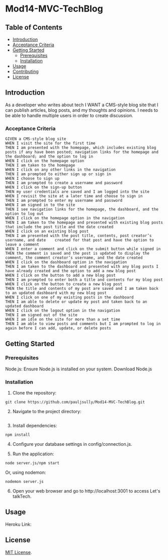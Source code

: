 # Mod14-MVC-TechBlog

## Table of Contents
- [Introduction](#introduction)
- [Acceptance Criteria](#acceptance-criteria)
- [Getting Started](#getting-started)
  - [Prerequisites](#prerequisites)
  - [Installation](#installation)
- [Usage](#usage)
- [Contributing](#contributing)
- [License](#license)

## Introduction

As a developer who writes about tech I WANT a CMS-style blog site that I can publish articles, blog posts, and my thoughts and opinions. I needs to be able to handle multiple users in order to create discussion.

### Acceptance Criteria

    GIVEN a CMS-style blog site
    WHEN I visit the site for the first time
    THEN I am presented with the homepage, which includes existing blog posts if any have been posted; navigation links for the homepage and the dashboard; and the option to log in
    WHEN I click on the homepage option
    THEN I am taken to the homepage
    WHEN I click on any other links in the navigation
    THEN I am prompted to either sign up or sign in
    WHEN I choose to sign up
    THEN I am prompted to create a username and password
    WHEN I click on the sign-up button
    THEN my user credentials are saved and I am logged into the site
    WHEN I revisit the site at a later time and choose to sign in
    THEN I am prompted to enter my username and password
    WHEN I am signed in to the site
    THEN I see navigation links for the homepage, the dashboard, and the option to log out
    WHEN I click on the homepage option in the navigation
    THEN I am taken to the homepage and presented with existing blog posts that include the post title and the date created
    WHEN I click on an existing blog post
    THEN I am presented with the post title, contents, post creator’s username, and date    created for that post and have the option to leave a comment
    WHEN I enter a comment and click on the submit button while signed in
    THEN the comment is saved and the post is updated to display the comment, the comment creator’s username, and the date created
    WHEN I click on the dashboard option in the navigation
    THEN I am taken to the dashboard and presented with any blog posts I have already created and the option to add a new blog post
    WHEN I click on the button to add a new blog post
    THEN I am prompted to enter both a title and contents for my blog post
    WHEN I click on the button to create a new blog post
    THEN the title and contents of my post are saved and I am taken back to an updated dashboard with my new blog post
    WHEN I click on one of my existing posts in the dashboard
    THEN I am able to delete or update my post and taken back to an updated dashboard
    WHEN I click on the logout option in the navigation
    THEN I am signed out of the site
    WHEN I am idle on the site for more than a set time
    THEN I am able to view posts and comments but I am prompted to log in again before I can add, update, or delete posts

## Getting Started

### Prerequisites

Node.js: Ensure Node.js is installed on your system. Download Node.js

### Installation

1. Clone the repository:
```
git clone https://github.com/pauljsully/Mod14-MVC-TechBlog.git 
```

2. Navigate to the project directory:
```
```

3. Install dependencies:
```
npm install
```
4. Configure your database settings in config/connection.js.

5. Run the application:
```
node server.js/npm start
```
Or, using nodemon:
```
nodemon server.js
```
6. Open your web browser and go to http://localhost:3001 to access Let's talkTech.

## Usage

Heroku Link: 

## License

[MIT License](https://opensource.org/licenses/MIT).

